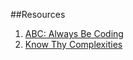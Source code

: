 


##Resources
  1. [ABC: Always Be Coding](https://medium.com/tech-talk/d5f8051afce2)
  2. [Know Thy Complexities](http://bigocheatsheet.com/)
